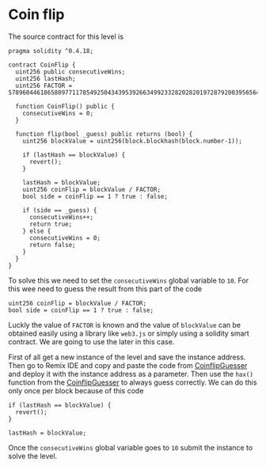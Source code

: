 # Coin flip

The source contract for this level is

```
pragma solidity ^0.4.18;

contract CoinFlip {
  uint256 public consecutiveWins;
  uint256 lastHash;
  uint256 FACTOR = 57896044618658097711785492504343953926634992332820282019728792003956564819968;

  function CoinFlip() public {
    consecutiveWins = 0;
  }

  function flip(bool _guess) public returns (bool) {
    uint256 blockValue = uint256(block.blockhash(block.number-1));

    if (lastHash == blockValue) {
      revert();
    }

    lastHash = blockValue;
    uint256 coinFlip = blockValue / FACTOR;
    bool side = coinFlip == 1 ? true : false;

    if (side == _guess) {
      consecutiveWins++;
      return true;
    } else {
      consecutiveWins = 0;
      return false;
    }
  }
}
```

To solve this we need to set the `consecutiveWins` global variable to `10`. For this wee need to guess the result from this part of the code

```
uint256 coinFlip = blockValue / FACTOR;
bool side = coinFlip == 1 ? true : false;
```

Luckly the value of `FACTOR` is known and the value of `blockValue` can be obtained easily using a library like `web3.js` or simply using a solidity smart contract. We are going to use the later in this case.

First of all get a new instance of the level and save the instance address. Then go to Remix IDE and copy and paste the code from [CoinflipGuesser](CoinflipGuesser.sol) and deploy it with the instance address as a parameter. Then use the `hax()` function from the [CoinflipGuesser](CoinflipGuesser.sol) to always guess correctly. We can do this only once per block because of this code 

```
if (lastHash == blockValue) {
  revert();
}

lastHash = blockValue;
```

Once the `consecutiveWins` global variable goes to `10` submit the instance to solve the level.
